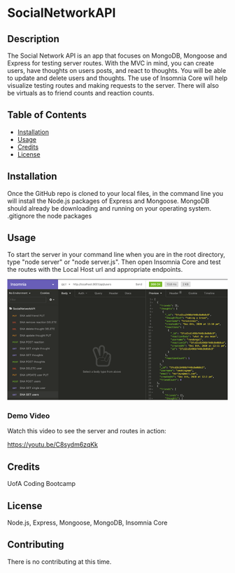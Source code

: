 # SocialNetworkAPI

## Description 
The Social Network API is an app that focuses on MongoDB, Mongoose and Express for testing server routes. With the MVC in mind, you can create users, have thoughts on users posts, and react to thoughts. You will be able to update and delete users and thoughts. The use of Insomnia Core will help visualize testing routes and making requests to the server. There will also be virtuals as to friend counts and reaction counts.


## Table of Contents 
* [Installation](#installation)
* [Usage](#usage)
* [Credits](#credits)
* [License](#license)

## Installation 
Once the GitHub repo is cloned to your local files, in the command line you will install the Node.js packages of Express and Mongoose. MongoDB should already be downloading and running on your operating system. .gitignore the node packages


## Usage 
To start the server in your command line when you are in the root directory, type "node server" or "node server.js". Then open Insomnia Core and test the routes with the Local Host url and appropriate endpoints.

![picture](./public/assets/socialnetworkapi.png)

### Demo Video
Watch this video to see the server and routes in action:

https://youtu.be/C8sydm6zqKk

    
## Credits 
UofA Coding Bootcamp

## License 
Node.js, Express, Mongoose, MongoDB, Insomnia Core

## Contributing 
There is no contributing at this time. 



